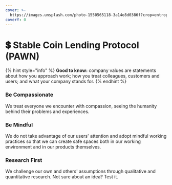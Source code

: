 ```yaml
---
cover: >-
  https://images.unsplash.com/photo-1550565118-3a14e8d0386f?crop=entropy&cs=srgb&fm=jpg&ixid=MnwxOTcwMjR8MHwxfHNlYXJjaHw3fHxkb2xsYXJ8ZW58MHx8fHwxNjUwMDE2NTY5&ixlib=rb-1.2.1&q=85
coverY: 0
---
```


# 💲 Stable Coin Lending Protocol (PAWN)

{% hint style="info" %}
**Good to know:** company values are statements about how you approach work; how you treat colleagues, customers and users; and what your company stands for.
{% endhint %}

### Be Compassionate

We treat everyone we encounter with compassion, seeing the humanity behind their problems and experiences.

### Be Mindful

We do not take advantage of our users' attention and adopt mindful working practices so that we can create safe spaces both in our working environment and in our products themselves.

### Research First

We challenge our own and others' assumptions through qualitative and quantitative research. Not sure about an idea? Test it.

